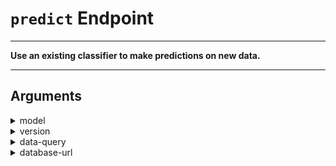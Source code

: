 # `predict` Endpoint

---

**Use an existing classifier to make predictions on new data.**

---

## Arguments

<details style="margin-left:2em">
<summary style="margin-left:-2em">model</summary>


_Model to predict with_

Argument type: str

Numer of arguments: A single value.

This argument is mandatory and must be given.

This argument has no default value.

There are no additional constraints on this argument.

</details>


<details style="margin-left:2em">
<summary style="margin-left:-2em">version</summary>


_Trained instance of the given model to use for prediction_

Argument type: str

Numer of arguments: A single value.

This argument is optional

Default value: most-recent.

There are no additional constraints on this argument.

</details>


<details style="margin-left:2em">
<summary style="margin-left:-2em">data-query</summary>


_Query used to retrieve issues to predict_

Argument type: query

Numer of arguments: A single value.

This argument is mandatory and must be given.

This argument has no default value.

There are no additional constraints on this argument.

</details>


<details style="margin-left:2em">
<summary style="margin-left:-2em">database-url</summary>


_URL of the database (wrapper)_

Argument type: str

Numer of arguments: A single value.

This argument is mandatory and must be given.

This argument has no default value.

There are no additional constraints on this argument.

</details>
